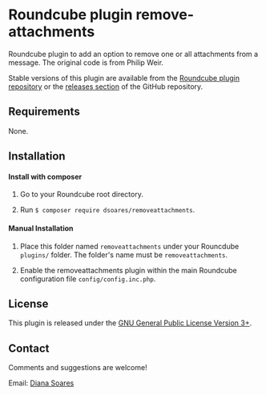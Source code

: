 # Roundcube plugin remove-attachments

Roundcube plugin to add an option to remove one or all attachments from a message.
The original code is from Philip Weir.

Stable versions of this plugin are available from the [Roundcube plugin repository][rcplugrepo] or the [releases section][releases] of the GitHub repository.


## Requirements

None.


## Installation

#### Install with composer

1. Go to your Roundcube root directory.

2. Run `$ composer require dsoares/removeattachments`.

#### Manual Installation

1. Place this folder named `removeattachments` under your Rouncdube `plugins/` folder. The folder's name must be `removeattachments`.

2. Enable the removeattachments plugin within the main Roundcube configuration file `config/config.inc.php`.


## License

This plugin is released under the [GNU General Public License Version 3+][gpl].

## Contact

Comments and suggestions are welcome!

Email: [Diana Soares][dsoares]

[rcplugrepo]: https://plugins.roundcube.net/packages/dsoares/removeattachments
[releases]: https://github.com/dsoares/roundcube-removeattachments/releases
[gpl]: https://www.gnu.org/licenses/gpl.html
[dsoares]: mailto:diana.soares@gmail.com
